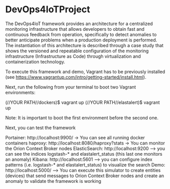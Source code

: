 # DevOps4IoTProject
The DevOps4IoT framework provides an architecture for a centralized monitoring infrastructure that allows developers to obtain fast and continuous feedback from operation, specifically to detect anomalies to better anticipate problems when a production deployment is performed. The instantiation of this architecture is described through a case study that shows the versioned and repeatable configuration of the monitoring infrastructure (Infrastructure as Code) through virtualization and containerization technology.

To execute this framework and demo, Vagrant has to be previously installed (see https://www.vagrantup.com/intro/getting-started/install.html). 

Next, run the following from your terminal to boot two Vagrant environments: 

(//YOUR PATH//dockers)$ vagrant up
(//YOUR PATH//elastalert)$ vagrant up

Note: It is important to boot the first environment before the second one. 

Next, you can test the framework

Portainer: http://localhost:9900/  -> You can see all running docker containers 
haproxy: http://localhost:8080/haproxy?stats -> You can monitor the Orion Context Broker nodes
ElasticSearch: http://localhost:9200 --> you can see the indices logstash-* and elastalert_status (this last one monitors an anomaly)
Kibana: http://localhost:5601 --> you can configure index patterns (i.e. logstash-* and elastalert_status) to visualize the search 
Demo: http://localhost:5000/ --> You can execute this simulator to create entities (devices) that send messages to Orion Context Broker nodes and create an anomaly to validate the framework is working

